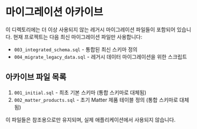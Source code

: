 # 마이그레이션 아카이브

이 디렉토리에는 더 이상 사용되지 않는 레거시 마이그레이션 파일들이 포함되어 있습니다.
현재 프로젝트는 다음 최신 마이그레이션 파일만 사용합니다:

- `003_integrated_schema.sql` - 통합된 최신 스키마 정의
- `004_migrate_legacy_data.sql` - 레거시 데이터 마이그레이션을 위한 스크립트

## 아카이브 파일 목록

1. `001_initial.sql` - 최초 기본 스키마 (통합 스키마로 대체됨)
2. `002_matter_products.sql` - 초기 Matter 제품 테이블 정의 (통합 스키마로 대체됨)

이 파일들은 참조용으로만 유지되며, 실제 애플리케이션에서 사용되지 않습니다.
